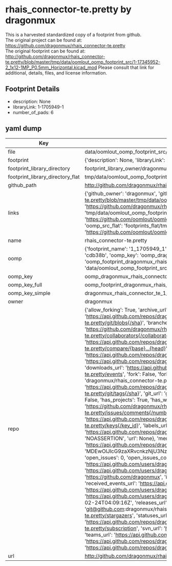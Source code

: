 # rhais_connector-te.pretty by dragonmux  
This is a harvested standardized copy of a footprint from github.  
The original project can be found at:  
https://github.com/dragonmux/rhais_connector-te.pretty  
The original footprint can be found at:
http://github.com/dragonmux/rhais_connector-te.pretty/blob/master/tmp/data/oomlout_oomp_footprint_src/1-17345952-2_1x12-1MP_P0.5mm_Horizontal.kicad_mod
Please consult that link for additional, details, files, and license information.  
## Footprint Details
* description: None  
* libraryLink: 1-1705949-1  
* number_of_pads: 6  
## yaml dump  
| Key | Value |  
| --- | --- |  
| file | data/oomlout_oomp_footprint_src/rhais_connector-te.pretty/1-1705949-1.kicad_mod |  
| footprint | {'description': None, 'libraryLink': '1-1705949-1', 'number_of_pads': 6} |  
| footprint_library_directory | footprint_library_owner/dragonmux_rhais_connector-te.pretty |  
| footprint_library_directory_flat | tmp/data/oomlout_oomp_footprint_src/footprints_flat/dragonmux_rhais_connector_te_1_1705949_1/working |  
| github_path | http://github.com/dragonmux/rhais_connector-te.pretty/blob/master/tmp/data/oomlout_oomp_footprint_src/1-1705949-1.kicad_mod |  
| links | {'github_owner': 'dragonmux', 'github_repo_name': 'rhais_connector-te.pretty', 'github_src': 'http://github.com/dragonmux/rhais_connector-te.pretty/blob/master/tmp/data/oomlout_oomp_footprint_src/1-17345952-2_1x12-1MP_P0.5mm_Horizontal.kicad_mod', 'github_src_repo': 'https://github.com/dragonmux/rhais_connector-te.pretty', 'oomp_bot': 'tmp/data/oomlout_oomp_footprint_src/footprints/dragonmux_rhais_connector_te_1_1705949_1/working', 'oomp_bot_github': 'https://github.com/oomlout/oomlout_oomp_footprint_bot/tree/main/tmp/data/oomlout_oomp_footprint_src/footprints/dragonmux_rhais_connector_te_1_1705949_1/working', 'oomp_src_flat': 'footprints_flat/tmp/data/oomlout_oomp_footprint_src/footprints_flat/dragonmux_rhais_connector_te_1_1705949_1/working', 'oomp_src_flat_github': 'https://github.com/oomlout/oomlout_oomp_footprint_src/tree/main/tmp/data/oomlout_oomp_footprint_src/footprints_flat/dragonmux_rhais_connector_te_1_1705949_1/working'} |  
| name | rhais_connector-te.pretty |  
| oomp | {'footprint_name': '1_1705949_1', 'library_name': 'rhais_connector_te', 'md5': 'cdb38b45767e7e4fa3c06438d4f0b1ff', 'md5_10': 'cdb38b4576', 'md5_5': 'cdb38', 'md5_6': 'cdb38b', 'oomp_key': 'oomp_dragonmux_rhais_connector_te_1_1705949_1', 'oomp_key_extra': 'oomp_footprint_dragonmux_rhais_connector_te_1_1705949_1', 'oomp_key_full': 'oomp_footprint_dragonmux_rhais_connector_te_1_1705949_1_cdb38b', 'oomp_key_simple': 'dragonmux_rhais_connector_te_1_1705949_1', 'original_filename': 'data/oomlout_oomp_footprint_src/rhais_connector-te.pretty/1-1705949-1.kicad_mod', 'owner_name': 'dragonmux'} |  
| oomp_key | oomp_dragonmux_rhais_connector_te_1_1705949_1 |  
| oomp_key_full | oomp_footprint_dragonmux_rhais_connector_te_1_1705949_1 |  
| oomp_key_simple | dragonmux_rhais_connector_te_1_1705949_1 |  
| owner | dragonmux |  
| repo | {'allow_forking': True, 'archive_url': 'https://api.github.com/repos/dragonmux/rhais_connector-te.pretty/{archive_format}{/ref}', 'archived': False, 'assignees_url': 'https://api.github.com/repos/dragonmux/rhais_connector-te.pretty/assignees{/user}', 'blobs_url': 'https://api.github.com/repos/dragonmux/rhais_connector-te.pretty/git/blobs{/sha}', 'branches_url': 'https://api.github.com/repos/dragonmux/rhais_connector-te.pretty/branches{/branch}', 'clone_url': 'https://github.com/dragonmux/rhais_connector-te.pretty.git', 'collaborators_url': 'https://api.github.com/repos/dragonmux/rhais_connector-te.pretty/collaborators{/collaborator}', 'comments_url': 'https://api.github.com/repos/dragonmux/rhais_connector-te.pretty/comments{/number}', 'commits_url': 'https://api.github.com/repos/dragonmux/rhais_connector-te.pretty/commits{/sha}', 'compare_url': 'https://api.github.com/repos/dragonmux/rhais_connector-te.pretty/compare/{base}...{head}', 'contents_url': 'https://api.github.com/repos/dragonmux/rhais_connector-te.pretty/contents/{+path}', 'contributors_url': 'https://api.github.com/repos/dragonmux/rhais_connector-te.pretty/contributors', 'created_at': '2021-05-09T14:19:07Z', 'default_branch': 'main', 'deployments_url': 'https://api.github.com/repos/dragonmux/rhais_connector-te.pretty/deployments', 'description': "DX-MON's TE connectors footprints KiCad library", 'disabled': False, 'downloads_url': 'https://api.github.com/repos/dragonmux/rhais_connector-te.pretty/downloads', 'events_url': 'https://api.github.com/repos/dragonmux/rhais_connector-te.pretty/events', 'fork': False, 'forks': 0, 'forks_count': 0, 'forks_url': 'https://api.github.com/repos/dragonmux/rhais_connector-te.pretty/forks', 'full_name': 'dragonmux/rhais_connector-te.pretty', 'git_commits_url': 'https://api.github.com/repos/dragonmux/rhais_connector-te.pretty/git/commits{/sha}', 'git_refs_url': 'https://api.github.com/repos/dragonmux/rhais_connector-te.pretty/git/refs{/sha}', 'git_tags_url': 'https://api.github.com/repos/dragonmux/rhais_connector-te.pretty/git/tags{/sha}', 'git_url': 'git://github.com/dragonmux/rhais_connector-te.pretty.git', 'has_discussions': False, 'has_downloads': True, 'has_issues': True, 'has_pages': False, 'has_projects': True, 'has_wiki': True, 'homepage': '', 'hooks_url': 'https://api.github.com/repos/dragonmux/rhais_connector-te.pretty/hooks', 'html_url': 'https://github.com/dragonmux/rhais_connector-te.pretty', 'id': 365770366, 'is_template': False, 'issue_comment_url': 'https://api.github.com/repos/dragonmux/rhais_connector-te.pretty/issues/comments{/number}', 'issue_events_url': 'https://api.github.com/repos/dragonmux/rhais_connector-te.pretty/issues/events{/number}', 'issues_url': 'https://api.github.com/repos/dragonmux/rhais_connector-te.pretty/issues{/number}', 'keys_url': 'https://api.github.com/repos/dragonmux/rhais_connector-te.pretty/keys{/key_id}', 'labels_url': 'https://api.github.com/repos/dragonmux/rhais_connector-te.pretty/labels{/name}', 'language': None, 'languages_url': 'https://api.github.com/repos/dragonmux/rhais_connector-te.pretty/languages', 'license': {'key': 'other', 'name': 'Other', 'node_id': 'MDc6TGljZW5zZTA=', 'spdx_id': 'NOASSERTION', 'url': None}, 'merges_url': 'https://api.github.com/repos/dragonmux/rhais_connector-te.pretty/merges', 'milestones_url': 'https://api.github.com/repos/dragonmux/rhais_connector-te.pretty/milestones{/number}', 'mirror_url': None, 'name': 'rhais_connector-te.pretty', 'network_count': 0, 'node_id': 'MDEwOlJlcG9zaXRvcnkzNjU3NzAzNjY=', 'notifications_url': 'https://api.github.com/repos/dragonmux/rhais_connector-te.pretty/notifications{?since,all,participating}', 'open_issues': 0, 'open_issues_count': 0, 'owner': {'avatar_url': 'https://avatars.githubusercontent.com/u/691140?v=4', 'events_url': 'https://api.github.com/users/dragonmux/events{/privacy}', 'followers_url': 'https://api.github.com/users/dragonmux/followers', 'following_url': 'https://api.github.com/users/dragonmux/following{/other_user}', 'gists_url': 'https://api.github.com/users/dragonmux/gists{/gist_id}', 'gravatar_id': '', 'html_url': 'https://github.com/dragonmux', 'id': 691140, 'login': 'dragonmux', 'node_id': 'MDQ6VXNlcjY5MTE0MA==', 'organizations_url': 'https://api.github.com/users/dragonmux/orgs', 'received_events_url': 'https://api.github.com/users/dragonmux/received_events', 'repos_url': 'https://api.github.com/users/dragonmux/repos', 'site_admin': False, 'starred_url': 'https://api.github.com/users/dragonmux/starred{/owner}{/repo}', 'subscriptions_url': 'https://api.github.com/users/dragonmux/subscriptions', 'type': 'User', 'url': 'https://api.github.com/users/dragonmux'}, 'private': False, 'pulls_url': 'https://api.github.com/repos/dragonmux/rhais_connector-te.pretty/pulls{/number}', 'pushed_at': '2022-02-24T04:09:16Z', 'releases_url': 'https://api.github.com/repos/dragonmux/rhais_connector-te.pretty/releases{/id}', 'size': 8, 'ssh_url': 'git@github.com:dragonmux/rhais_connector-te.pretty.git', 'stargazers_count': 0, 'stargazers_url': 'https://api.github.com/repos/dragonmux/rhais_connector-te.pretty/stargazers', 'statuses_url': 'https://api.github.com/repos/dragonmux/rhais_connector-te.pretty/statuses/{sha}', 'subscribers_count': 1, 'subscribers_url': 'https://api.github.com/repos/dragonmux/rhais_connector-te.pretty/subscribers', 'subscription_url': 'https://api.github.com/repos/dragonmux/rhais_connector-te.pretty/subscription', 'svn_url': 'https://github.com/dragonmux/rhais_connector-te.pretty', 'tags_url': 'https://api.github.com/repos/dragonmux/rhais_connector-te.pretty/tags', 'teams_url': 'https://api.github.com/repos/dragonmux/rhais_connector-te.pretty/teams', 'temp_clone_token': None, 'topics': [], 'trees_url': 'https://api.github.com/repos/dragonmux/rhais_connector-te.pretty/git/trees{/sha}', 'updated_at': '2022-02-24T04:09:19Z', 'url': 'https://api.github.com/repos/dragonmux/rhais_connector-te.pretty', 'visibility': 'public', 'watchers': 0, 'watchers_count': 0, 'web_commit_signoff_required': False} |  
| url | http://github.com/dragonmux/rhais_connector-te.pretty |  

